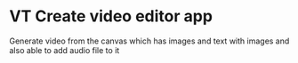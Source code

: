# VT Create video editor app

Generate video from the canvas which has images and text with images and also able to add audio file to it

